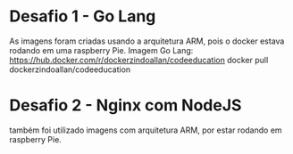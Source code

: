 # Desafio 1 - Go Lang

As imagens foram criadas usando a arquitetura ARM, pois o docker estava rodando em uma raspberry Pie.
Imagem Go Lang:
https://hub.docker.com/r/dockerzindoallan/codeeducation
docker pull dockerzindoallan/codeeducation

# Desafio 2 - Nginx com NodeJS

também foi utilizado imagens com arquitetura ARM, por estar rodando em raspberry Pie.


